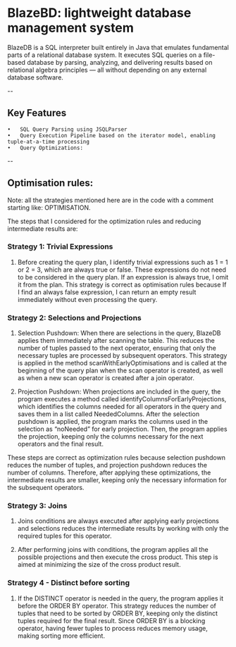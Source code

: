 # BlazeBD: lightweight database management system

BlazeDB is a SQL interpreter built entirely in Java that emulates fundamental parts of a relational database system. It executes SQL queries on a file-based database by parsing, analyzing, and delivering results based on relational algebra principles — all without depending on any external database software.

--

## Key Features
	•	SQL Query Parsing using JSQLParser
	•	Query Execution Pipeline based on the iterator model, enabling tuple-at-a-time processing
	•	Query Optimizations:
 
--

## Optimisation rules:
Note: all the strategies mentioned here are in the code with a comment starting like: OPTIMISATION.

The steps that I considered for the optimization rules and reducing intermediate results are:

### Strategy 1: Trivial Expressions
1.	Before creating the query plan, I identify trivial expressions such as 1 = 1 or 2 = 3, which are always true or false. These expressions do not need to be considered in the query plan. If an expression is always true, I omit it from the plan. 
This strategy is correct as optimisation rules because If I find an always false expression, I can return an empty result immediately without even processing the query.

### Strategy 2: Selections and Projections
1. Selection Pushdown: When there are selections in the query, BlazeDB applies them immediately after scanning the table. This reduces the number of tuples passed to the next operator, ensuring that only the necessary tuples are processed by subsequent operators.
This strategy is applied in the method scanWithEarlyOptimisations and is called at the beginning of the query plan when the scan operator is created, as well as when a new scan operator is created after a join operator.

2. Projection Pushdown: When projections are included in the query, the program executes a method called identifyColumnsForEarlyProjections, which identifies the columns needed for all operators in the query and saves them in a list called NeededColumns.
After the selection pushdown is applied, the program marks the columns used in the selection as “noNeeded” for early projection. Then, the program applies the projection, keeping only the columns necessary for the next operators and the final result.

These steps are correct as optimization rules because selection pushdown reduces the number of tuples, and projection pushdown reduces the number of columns. Therefore, after applying these optimizations, the intermediate results are smaller, keeping only the necessary information for the subsequent operators.

### Strategy 3: Joins
1. Joins conditions are always executed after applying early projections and selections reduces the intermediate results by working with only the required tuples for this operator. 

2. After performing joins with conditions, the program applies all the possible projections and then execute the cross product. This step is aimed at minimizing the size of the cross product result. 


### Strategy 4 - Distinct before sorting
1. If the DISTINCT operator is needed in the query, the program applies it before the ORDER BY operator. This strategy reduces the number of tuples that need to be sorted by ORDER BY, keeping only the distinct tuples required for the final result.
Since ORDER BY is a blocking operator, having fewer tuples to process reduces memory usage, making sorting more efficient.  

